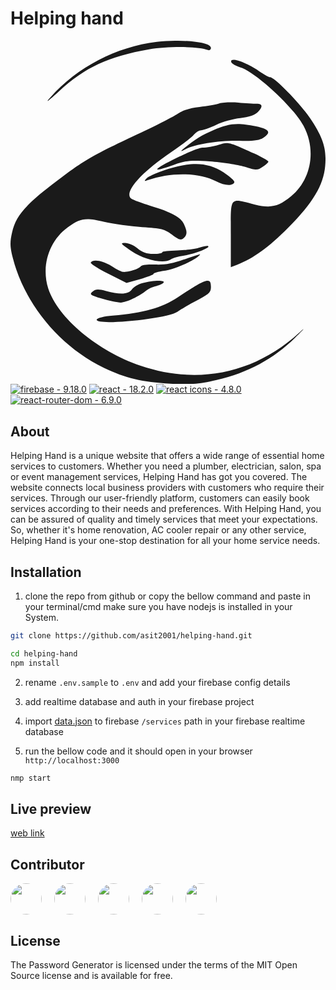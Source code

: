 # Helping hand

<svg height="300" width=""
      version="1.0"
      xmlns="http://www.w3.org/2000/svg"
      preserveAspectRatio="xMidYMid meet"
      viewBox="224.29 162.51 142.56 155.41"
    >
      <g
        transform="translate(0.000000,480.000000) scale(0.100000,-0.100000)"
        fill="currentColor"
        stroke="none"
      >
        <path d="M2905 3170 c-183 -22 -361 -115 -480 -250 -27 -30 -16 -22 37 26 117 108 224 158 408 190 89 15 224 14 266 -3 8 -3 14 1 14 10 0 26 -131 40 -245 27z"></path>
        <path d="M3242 3078 c3 -7 20 -17 40 -23 67 -19 242 -180 287 -265 59 -110 35 -244 -56 -319 -58 -48 -92 -55 -166 -37 -115 29 -107 39 -107 -134 l0 -150 28 11 c72 27 145 80 232 168 112 113 159 192 167 279 7 78 -9 128 -68 216 -45 67 -161 186 -182 186 -5 0 -27 13 -50 28 -62 42 -133 65 -125 40z"></path>
        <path d="M3188 2891 c-14 -5 -55 -12 -90 -16 -41 -4 -75 -15 -98 -30 -19 -13 -93 -51 -165 -85 -222 -104 -254 -122 -384 -221 -143 -108 -184 -156 -201 -232 -10 -44 -10 -63 4 -117 53 -207 212 -398 411 -495 99 -47 173 -65 302 -72 94 -5 127 -2 209 17 141 32 257 95 354 190 42 41 51 52 20 24 -203 -185 -458 -238 -718 -150 -195 67 -374 216 -418 349 -33 101 3 216 89 278 57 41 79 44 164 24 41 -9 118 -20 172 -24 86 -5 102 -9 135 -34 30 -23 40 -26 51 -17 18 15 19 31 3 65 -14 31 -56 54 -153 83 -38 12 -76 26 -84 31 -39 25 36 115 178 211 47 32 94 67 103 79 10 12 25 21 34 21 8 0 39 11 67 24 29 14 78 28 110 31 38 4 66 14 78 26 25 25 24 39 -5 39 -12 0 -50 2 -82 5 -32 2 -71 1 -86 -4z"></path>
        <path d="M3160 2770 c-58 -25 -82 -41 -139 -88 -10 -9 -5 -8 14 2 48 24 153 40 244 38 62 -2 90 2 107 13 39 25 29 40 -34 53 -83 17 -118 14 -192 -18z"></path>
        <path d="M3185 2704 c-22 -7 -55 -13 -73 -13 -32 -1 -221 -93 -204 -99 5 -1 38 8 73 21 57 20 75 22 164 16 55 -4 126 -15 157 -24 53 -17 59 -17 82 -1 15 9 26 20 26 24 -1 4 -29 20 -63 36 -118 54 -118 54 -162 40z"></path>
        <path d="M2955 2594 c-44 -14 -87 -33 -95 -41 -13 -14 -13 -15 4 -9 105 37 234 35 309 -5 38 -21 78 -22 83 -4 2 6 -20 25 -48 44 -71 46 -142 50 -253 15z"></path>
        <path d="M2789 2224 c60 -41 148 -60 179 -39 9 7 35 14 57 17 44 6 121 35 113 43 -3 3 -20 0 -38 -6 -18 -7 -64 -12 -101 -13 -38 -1 -69 -4 -69 -8 0 -5 -18 -8 -41 -8 -29 0 -50 7 -71 25 -16 14 -42 25 -56 25 -24 0 -21 -4 27 -36z"></path>
        <path d="M3025 2184 c-50 -18 -87 -24 -128 -22 -34 2 -61 -2 -65 -8 -8 -12 -60 -28 -81 -25 -8 1 -31 13 -52 27 -39 24 -83 32 -93 15 -3 -4 32 -27 78 -50 l84 -42 61 17 c34 10 61 20 61 24 0 4 22 10 49 14 44 6 131 43 156 67 11 11 16 12 -70 -17z"></path>
        <path d="M2840 2078 c-19 -5 -40 -18 -48 -29 -15 -22 -52 -24 -116 -7 -37 10 -47 9 -61 -2 -16 -13 -12 -16 41 -32 33 -10 71 -18 86 -18 25 0 84 28 118 56 8 7 27 16 43 19 15 4 30 11 33 16 7 12 -51 10 -96 -3z"></path>
        <path d="M3095 2074 c-16 -9 -59 -36 -95 -60 -70 -47 -155 -71 -294 -83 -40 -3 -71 -11 -73 -18 -10 -29 319 3 366 36 14 10 54 33 89 51 54 29 62 36 62 61 0 33 -11 35 -55 13z"></path>
      </g>
</svg>
[![firebase - 9.18.0](https://img.shields.io/badge/firebase-9.18.0-2ea44f)](https://firebase.com/) [![react - 18.2.0](https://img.shields.io/badge/react-18.2.0-2ea44f)](https://react.com/) [![react icons - 4.8.0](https://img.shields.io/badge/reactIcons-4.8.0-2ea44f)](https://react-icons.github.io/) [![react-router-dom - 6.9.0](https://img.shields.io/badge/reactRouterDom-6.9.0-2ea44f)](https://reactrouter.com/en/main)

## About

Helping Hand is a unique website that offers a wide range of essential home services to customers. Whether you need a plumber, electrician, salon, spa or event management services, Helping Hand has got you covered. The website connects local business providers with customers who require their services. Through our user-friendly platform, customers can easily book services according to their needs and preferences. With Helping Hand, you can be assured of quality and timely services that meet your expectations. So, whether it's home renovation, AC cooler repair or any other service, Helping Hand is your one-stop destination for all your home service needs.

## Installation

1. clone the repo from github or copy the bellow command and paste in your terminal/cmd make sure you have nodejs is installed in your System.

```bash
git clone https://github.com/asit2001/helping-hand.git

cd helping-hand
npm install
```

2. rename `.env.sample` to `.env` and add your firebase config details

3. add realtime database and auth in your firebase project

4. import [data.json](https://gist.github.com/asit2001/c98e45e6694dba27a74413fab5f20f86) to firebase `/services` path in your firebase realtime database

5. run the bellow code and it should open in your browser `http://localhost:3000`

```bash
nmp start
```

## Live preview

[web link](https://helping-hand-one.vercel.app/)

## Contributor

<img src="https://avatars.githubusercontent.com/u/58361325?v=4" height="50px" style="border-radius:50%; margin-right:20px"><img src="https://avatars.githubusercontent.com/u/117853511?s=96&v=4" height="50px" style="border-radius:50%; margin-right:20px"><img src="https://avatars.githubusercontent.com/u/73590084?v=4" height="50px" style="border-radius:50%; margin-right:20px"><img src="https://avatars.githubusercontent.com/u/108420904?v=4" height="50px" style="border-radius:50%; margin-right:20px"><img src="https://avatars.githubusercontent.com/u/80124042?v=4" height="50px" style="border-radius:50%; margin-right:20px">

## License

The Password Generator is licensed under the terms of the MIT Open Source
license and is available for free.